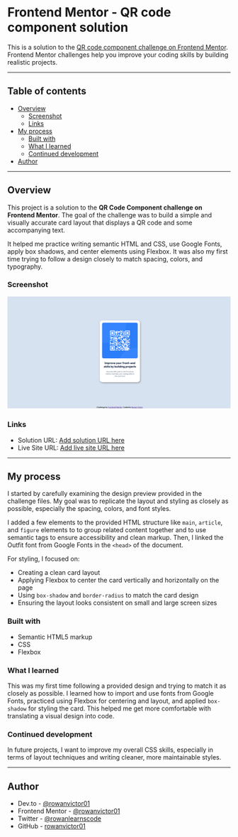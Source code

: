 # Frontend Mentor - QR code component solution

This is a solution to the [QR code component challenge on Frontend Mentor](https://www.frontendmentor.io/challenges/qr-code-component-iux_sIO_H). Frontend Mentor challenges help you improve your coding skills by building realistic projects. 

---

## Table of contents

- [Overview](#overview)
  - [Screenshot](#screenshot)
  - [Links](#links)
- [My process](#my-process)
  - [Built with](#built-with)
  - [What I learned](#what-i-learned)
  - [Continued development](#continued-development)
- [Author](#author)

---

## Overview

This project is a solution to the **QR Code Component challenge on Frontend Mentor**. The goal of the challenge was to build a simple and visually accurate card layout that displays a QR code and some accompanying text.

It helped me practice writing semantic HTML and CSS, use Google Fonts, apply box shadows, and center elements using Flexbox. It was also my first time trying to follow a design closely to match spacing, colors, and typography.

### Screenshot

![Project Screenshot](./screenshot.png)

### Links

- Solution URL: [Add solution URL here](https://www.frontendmentor.io/solutions/qr-code-component-page-using-css-PiNIy7aJfD)  
- Live Site URL: [Add live site URL here](https://rowanvictor01.github.io/qr-code-component/)

---

## My process

I started by carefully examining the design preview provided in the challenge files. My goal was to replicate the layout and styling as closely as possible, especially the spacing, colors, and font styles.

I added a few elements to the provided HTML structure like `main`, `article`, and `figure` elements to to group related content together and to use semantic tags to ensure accessibility and clean markup. Then, I linked the Outfit font from Google Fonts in the `<head>` of the document.

For styling, I focused on:  
- Creating a clean card layout  
- Applying Flexbox to center the card vertically and horizontally on the page  
- Using `box-shadow` and `border-radius` to match the card design  
- Ensuring the layout looks consistent on small and large screen sizes  

### Built with

- Semantic HTML5 markup  
- CSS  
- Flexbox  

### What I learned

This was my first time following a provided design and trying to match it as closely as possible. I learned how to import and use fonts from Google Fonts, practiced using Flexbox for centering and layout, and applied `box-shadow` for styling the card. This helped me get more comfortable with translating a visual design into code.

### Continued development

In future projects, I want to improve my overall CSS skills, especially in terms of layout techniques and writing cleaner, more maintainable styles.

---

## Author

- Dev.to - [@rowanvictor01](https://dev.to/rowanvictor01)
- Frontend Mentor - [@rowanvictor01](https://www.frontendmentor.io/profile/rowanvictor01)
- Twitter - [@rowanlearnscode](https://x.com/rowanlearnscode)
- GitHub - [rowanvictor01](https://github.com/rowanvictor01)
